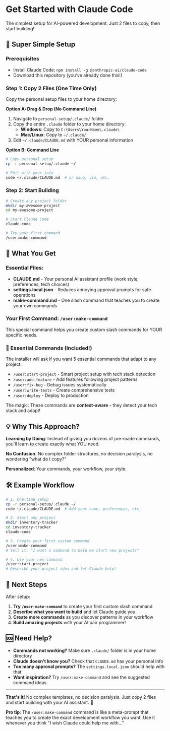 # Get Started with Claude Code

The simplest setup for AI-powered development. Just 2 files to copy, then start building!

## 🚀 Super Simple Setup

### Prerequisites
- Install Claude Code: `npm install -g @anthropic-ai/claude-code`
- Download this repository (you've already done this!)

### Step 1: Copy 2 Files (One Time Only)

Copy the personal setup files to your home directory:

**Option A: Drag & Drop (No Command Line)**
1. Navigate to `personal-setup/.claude/` folder
2. Copy the entire `.claude` folder to your home directory:
   - **Windows**: Copy to `C:\Users\YourName\.claude\`
   - **Mac/Linux**: Copy to `~/.claude/`
3. Edit `~/.claude/CLAUDE.md` with YOUR personal information

**Option B: Command Line**
```bash
# Copy personal setup
cp -r personal-setup/.claude ~/

# Edit with your info
code ~/.claude/CLAUDE.md  # or nano, vim, etc.
```

### Step 2: Start Building

```bash
# Create any project folder
mkdir my-awesome-project
cd my-awesome-project

# Start Claude Code
claude-code

# Try your first command
/user:make-command
```

## 🎯 What You Get

### Essential Files:
- **CLAUDE.md** - Your personal AI assistant profile (work style, preferences, tech choices)
- **settings.local.json** - Reduces annoying approval prompts for safe operations
- **make-command.md** - One slash command that teaches you to create your own commands

### Your First Command: `/user:make-command`
This special command helps you create custom slash commands for YOUR specific needs.

### 🎯 Essential Commands (Included!)
The installer will ask if you want 5 essential commands that adapt to any project:

- `/user:start-project` - Smart project setup with tech stack detection
- `/user:add-feature` - Add features following project patterns
- `/user:fix-bug` - Debug issues systematically  
- `/user:write-tests` - Create comprehensive tests
- `/user:deploy` - Deploy to production

The magic: These commands are **context-aware** - they detect your tech stack and adapt!

## 💡 Why This Approach?

**Learning by Doing**: Instead of giving you dozens of pre-made commands, you'll learn to create exactly what YOU need.

**No Confusion**: No complex folder structures, no decision paralysis, no wondering "what do I copy?"

**Personalized**: Your commands, your workflow, your style.

## 🛠️ Example Workflow

```bash
# 1. One-time setup
cp -r personal-setup/.claude ~/
code ~/.claude/CLAUDE.md  # Add your name, preferences, etc.

# 2. Start any project
mkdir inventory-tracker
cd inventory-tracker
claude-code

# 3. Create your first custom command
/user:make-command
# Tell it: "I want a command to help me start new projects"

# 4. Use your new command
/user:start-project
# Describe your project idea and let Claude help!
```

## 🎉 Next Steps

After setup:
1. **Try `/user:make-command`** to create your first custom slash command
2. **Describe what you want to build** and let Claude guide you
3. **Create more commands** as you discover patterns in your workflow
4. **Build amazing projects** with your AI pair programmer!

## 🆘 Need Help?

- **Commands not working?** Make sure `.claude/` folder is in your home directory
- **Claude doesn't know you?** Check that `CLAUDE.md` has your personal info
- **Too many approval prompts?** The `settings.local.json` should help with that
- **Want inspiration?** Try `/user:make-command` and see the suggested command ideas

---

**That's it!** No complex templates, no decision paralysis. Just copy 2 files and start building with your AI assistant. 🚀

**Pro tip**: The `/user:make-command` command is like a meta-prompt that teaches you to create the exact development workflow you want. Use it whenever you think "I wish Claude could help me with..."